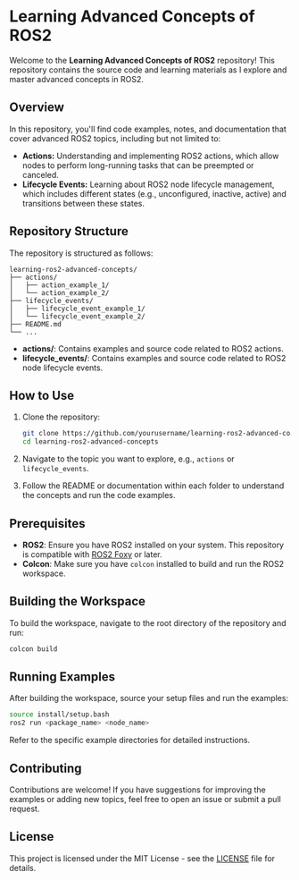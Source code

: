 # Learning Advanced Concepts of ROS2

Welcome to the **Learning Advanced Concepts of ROS2** repository! This repository contains the source code and learning materials as I explore and master advanced concepts in ROS2.

## Overview

In this repository, you'll find code examples, notes, and documentation that cover advanced ROS2 topics, including but not limited to:

- **Actions:** Understanding and implementing ROS2 actions, which allow nodes to perform long-running tasks that can be preempted or canceled.
- **Lifecycle Events:** Learning about ROS2 node lifecycle management, which includes different states (e.g., unconfigured, inactive, active) and transitions between these states.

## Repository Structure

The repository is structured as follows:

```
learning-ros2-advanced-concepts/
├── actions/
│   ├── action_example_1/
│   └── action_example_2/
├── lifecycle_events/
│   ├── lifecycle_event_example_1/
│   └── lifecycle_event_example_2/
├── README.md
└── ...
```

- **actions/**: Contains examples and source code related to ROS2 actions.
- **lifecycle_events/**: Contains examples and source code related to ROS2 node lifecycle events.

## How to Use

1. Clone the repository:
   ```bash
   git clone https://github.com/yourusername/learning-ros2-advanced-concepts.git
   cd learning-ros2-advanced-concepts
   ```

2. Navigate to the topic you want to explore, e.g., `actions` or `lifecycle_events`.

3. Follow the README or documentation within each folder to understand the concepts and run the code examples.

## Prerequisites

- **ROS2**: Ensure you have ROS2 installed on your system. This repository is compatible with [ROS2 Foxy](https://docs.ros.org/en/foxy/) or later.
- **Colcon**: Make sure you have `colcon` installed to build and run the ROS2 workspace.

## Building the Workspace

To build the workspace, navigate to the root directory of the repository and run:

```bash
colcon build
```

## Running Examples

After building the workspace, source your setup files and run the examples:

```bash
source install/setup.bash
ros2 run <package_name> <node_name>
```

Refer to the specific example directories for detailed instructions.

## Contributing

Contributions are welcome! If you have suggestions for improving the examples or adding new topics, feel free to open an issue or submit a pull request.

## License

This project is licensed under the MIT License - see the [LICENSE](LICENSE) file for details.
